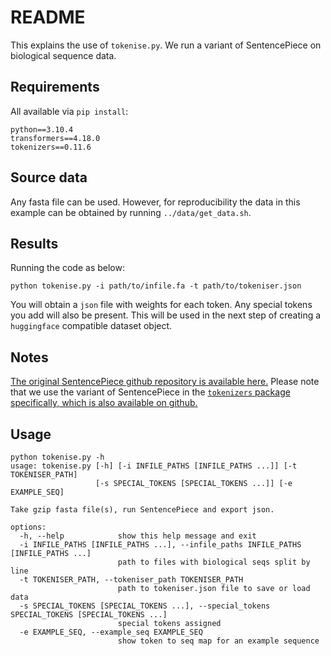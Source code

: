 # README

This explains the use of `tokenise.py`. We run a variant of SentencePiece on biological sequence data.

## Requirements

All available via `pip install`:

```
python==3.10.4
transformers==4.18.0
tokenizers==0.11.6
```

## Source data

Any fasta file can be used. However, for reproducibility the data in this example can be obtained by running `../data/get_data.sh`.

## Results

Running the code as below:

```
python tokenise.py -i path/to/infile.fa -t path/to/tokeniser.json
```

You will obtain a `json` file with weights for each token. Any special tokens you add will also be present. This will be used in the next step of creating a `huggingface` compatible dataset object.

## Notes

[The original SentencePiece github repository is available here.](https://github.com/google/sentencepiece) Please note that we use the variant of SentencePiece in the [`tokenizers` package specifically, which is also available on github.](https://github.com/huggingface/tokenizers)

## Usage

```
python tokenise.py -h
usage: tokenise.py [-h] [-i INFILE_PATHS [INFILE_PATHS ...]] [-t TOKENISER_PATH]
                   [-s SPECIAL_TOKENS [SPECIAL_TOKENS ...]] [-e EXAMPLE_SEQ]

Take gzip fasta file(s), run SentencePiece and export json.

options:
  -h, --help            show this help message and exit
  -i INFILE_PATHS [INFILE_PATHS ...], --infile_paths INFILE_PATHS [INFILE_PATHS ...]
                        path to files with biological seqs split by line
  -t TOKENISER_PATH, --tokeniser_path TOKENISER_PATH
                        path to tokeniser.json file to save or load data
  -s SPECIAL_TOKENS [SPECIAL_TOKENS ...], --special_tokens SPECIAL_TOKENS [SPECIAL_TOKENS ...]
                        special tokens assigned
  -e EXAMPLE_SEQ, --example_seq EXAMPLE_SEQ
                        show token to seq map for an example sequence
```
